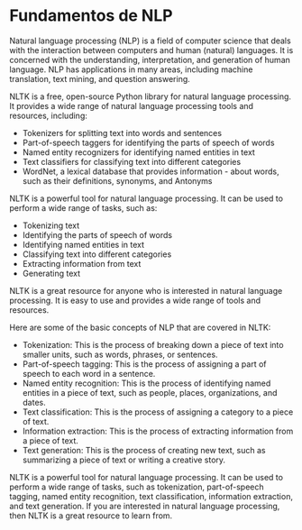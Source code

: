 # Fundamentos de NLP

Natural language processing (NLP) is a field of computer science that deals with the interaction between computers and human (natural) languages. It is concerned with the understanding, interpretation, and generation of human language. NLP has applications in many areas, including machine translation, text mining, and question answering.

NLTK is a free, open-source Python library for natural language processing. It provides a wide range of natural language processing tools and resources, including:

- Tokenizers for splitting text into words and sentences
- Part-of-speech taggers for identifying the parts of speech of words
- Named entity recognizers for identifying named entities in text
- Text classifiers for classifying text into different categories
- WordNet, a lexical database that provides information - about words, such as their definitions, synonyms, and Antonyms

NLTK is a powerful tool for natural language processing. It can be used to perform a wide range of tasks, such as:

- Tokenizing text
- Identifying the parts of speech of words
- Identifying named entities in text
- Classifying text into different categories
- Extracting information from text
- Generating text

NLTK is a great resource for anyone who is interested in natural language processing. It is easy to use and provides a wide range of tools and resources.

Here are some of the basic concepts of NLP that are covered in NLTK:

- Tokenization: This is the process of breaking down a piece of text into smaller units, such as words, phrases, or sentences.
- Part-of-speech tagging: This is the process of assigning a part of speech to each word in a sentence.
- Named entity recognition: This is the process of identifying named entities in a piece of text, such as people, places, organizations, and dates.
- Text classification: This is the process of assigning a category to a piece of text.
- Information extraction: This is the process of extracting information from a piece of text.
- Text generation: This is the process of creating new text, such as summarizing a piece of text or writing a creative story.

NLTK is a powerful tool for natural language processing. It can be used to perform a wide range of tasks, such as tokenization, part-of-speech tagging, named entity recognition, text classification, information extraction, and text generation. If you are interested in natural language processing, then NLTK is a great resource to learn from.